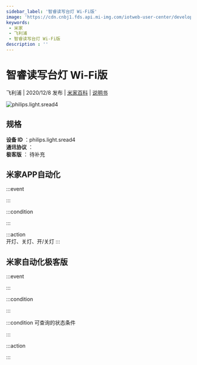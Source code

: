 ```yaml
---
sidebar_label: '智睿读写台灯 Wi-Fi版'
image: 'https://cdn.cnbj1.fds.api.mi-img.com/iotweb-user-center/developer_1679048938978bevZ5YdQ.png?GalaxyAccessKeyId=AKVGLQWBOVIRQ3XLEW&Expires=9223372036854775807&Signature=IsPj9kvSYKyMvMDI6Rr7p6leQb0='
keywords: 
 - 米家
 - 飞利浦
 - 智睿读写台灯 Wi-Fi版
description : ''
---
```

# 智睿读写台灯 Wi-Fi版

飞利浦 | 2020/12/8 发布 | [米家百科](https://home.mi.com/webapp/content/baike/product/index.html?model=philips.light.sread4) | [说明书](https://home.mi.com/views/introduction.html?model=philips.light.sread4&region=cn)

![philips.light.sread4](https://cdn.cnbj1.fds.api.mi-img.com/iotweb-user-center/developer_1679048938978bevZ5YdQ.png?GalaxyAccessKeyId=AKVGLQWBOVIRQ3XLEW&Expires=9223372036854775807&Signature=IsPj9kvSYKyMvMDI6Rr7p6leQb0=)

## 规格  
> 
**设备 ID** ：philips.light.sread4  
**通讯协议** ：  
**极客版**  ： 待补充 


## 米家APP自动化  

:::event  

:::

:::condition  

:::

:::action   
开灯、关灯、开/关灯
:::

## 米家自动化极客版  

:::event  

:::

:::condition  

:::

:::condition 可查询的状态条件  

:::

:::action  

:::

        
